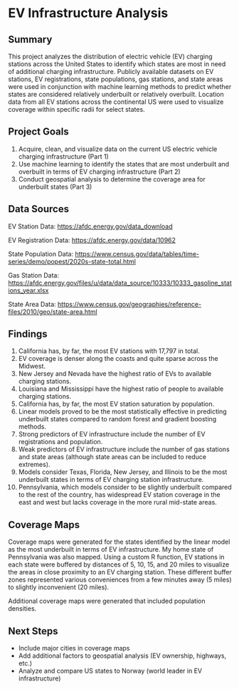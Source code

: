 # EV Infrastructure Analysis

## Summary
This project analyzes the distribution of electric vehicle (EV) charging stations across the United States to identify which states are most in need of additional charging infrastructure. Publicly available datasets on EV stations, EV registrations, state populations, gas stations, and state areas were used in conjunction with machine learning methods to predict whether states are considered relatively underbuilt or relatively overbuilt. Location data from all EV stations across the continental US were used to visualize coverage within specific radii for select states. 

## Project Goals
1. Acquire, clean, and visualize data on the current US electric vehicle charging infrastructure (Part 1)
2. Use machine learning to identify the states that are most underbuilt and overbuilt in terms of EV charging infrastructure (Part 2)
3. Conduct geospatial analysis to determine the coverage area for underbuilt states (Part 3)

## Data Sources

EV Station Data: https://afdc.energy.gov/data_download

EV Registration Data: https://afdc.energy.gov/data/10962

State Population Data: https://www.census.gov/data/tables/time-series/demo/popest/2020s-state-total.html

Gas Station Data: https://afdc.energy.gov/files/u/data/data_source/10333/10333_gasoline_stations_year.xlsx

State Area Data: https://www.census.gov/geographies/reference-files/2010/geo/state-area.html

## Findings
1. California has, by far, the most EV stations with 17,797 in total.
2. EV coverage is denser along the coasts and quite sparse across the Midwest.
3. New Jersey and Nevada have the highest ratio of EVs to available charging stations.
4. Louisiana and Mississippi have the highest ratio of people to available charging stations.
5. California has, by far, the most EV station saturation by population.
6. Linear models proved to be the most statistically effective in predicting underbuilt states compared to random forest and gradient boosting methods.
7. Strong predictors of EV infrastructure include the number of EV registrations and population.
8. Weak predictors of EV infrastructure include the number of gas stations and state areas (although state areas can be included to reduce extremes).
9. Models consider Texas, Florida, New Jersey, and Illinois to be the most underbuilt states in terms of EV charging station infrastructure.
10. Pennsylvania, which models consider to be slightly underbuilt compared to the rest of the country, has widespread EV station coverage in the east and west but lacks coverage in the more rural mid-state areas.

## Coverage Maps
Coverage maps were generated for the states identified by the linear model as the most underbuilt in terms of EV infrastructure. My home state of Pennsylvania was also mapped. Using a custom R function, EV stations in each state were buffered by distances of 5, 10, 15, and 20 miles to visualize the areas in close proximity to an EV charging station. These different buffer zones represented various conveniences from a few minutes away (5 miles) to slightly inconvenient (20 miles).

Additional coverage maps were generated that included population densities.

## Next Steps
- Include major cities in coverage maps
- Add additional factors to geospatial analysis (EV ownership, highways, etc.)
- Analyze and compare US states to Norway (world leader in EV infrastructure)